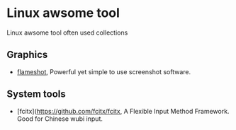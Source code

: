 # Linux awsome tool
Linux awsome tool often used collections

## Graphics
* [flameshot](https://github.com/lupoDharkael/flameshot), Powerful yet simple to use screenshot software. 
## System tools
* [fcitx](https://github.com/fcitx/fcitx, A Flexible Input Method Framework. Good for Chinese wubi input.
